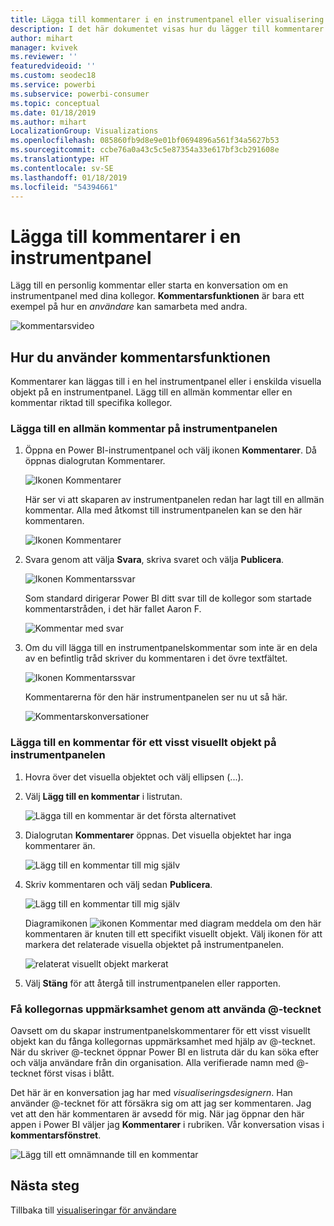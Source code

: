 ```yaml
---
title: Lägga till kommentarer i en instrumentpanel eller visualisering
description: I det här dokumentet visas hur du lägger till kommentarer i en instrumentpanel eller ett visuellt objekt och hur du använder kommentarer för att ha konversationer med samarbetspartners.
author: mihart
manager: kvivek
ms.reviewer: ''
featuredvideoid: ''
ms.custom: seodec18
ms.service: powerbi
ms.subservice: powerbi-consumer
ms.topic: conceptual
ms.date: 01/18/2019
ms.author: mihart
LocalizationGroup: Visualizations
ms.openlocfilehash: 085860fb9d8e9e01bf0694896a561f34a5627b53
ms.sourcegitcommit: ccbe76a0a43c5c5e87354a33e617bf3cb291608e
ms.translationtype: HT
ms.contentlocale: sv-SE
ms.lasthandoff: 01/18/2019
ms.locfileid: "54394661"
---
```

# <a name="add-comments-to-a-dashboard"></a>Lägga till kommentarer i en instrumentpanel
Lägg till en personlig kommentar eller starta en konversation om en instrumentpanel med dina kollegor. **Kommentarsfunktionen** är bara ett exempel på hur en *användare* kan samarbeta med andra. 

![kommentarsvideo](media/end-user-comment/comment.gif)

## <a name="how-to-use-the-comments-feature"></a>Hur du använder kommentarsfunktionen
Kommentarer kan läggas till i en hel instrumentpanel eller i enskilda visuella objekt på en instrumentpanel. Lägg till en allmän kommentar eller en kommentar riktad till specifika kollegor.  

### <a name="add-a-general-dashboard-comment"></a>Lägga till en allmän kommentar på instrumentpanelen
1. Öppna en Power BI-instrumentpanel och välj ikonen **Kommentarer**. Då öppnas dialogrutan Kommentarer.

    ![Ikonen Kommentarer](media/end-user-comment/power-bi-comment-icon.png)

    Här ser vi att skaparen av instrumentpanelen redan har lagt till en allmän kommentar.  Alla med åtkomst till instrumentpanelen kan se den här kommentaren.

    ![Ikonen Kommentarer](media/end-user-comment/power-bi-dash-comment.png)

2. Svara genom att välja **Svara**, skriva svaret och välja **Publicera**.  

    ![Ikonen Kommentarssvar](media/end-user-comment/power-bi-comment-reply.png)

    Som standard dirigerar Power BI ditt svar till de kollegor som startade kommentarstråden, i det här fallet Aaron F. 

    ![Kommentar med svar](media/end-user-comment/power-bi-response.png)

 3. Om du vill lägga till en instrumentpanelskommentar som inte är en dela av en befintlig tråd skriver du kommentaren i det övre textfältet.

    ![Ikonen Kommentarssvar](media/end-user-comment/power-bi-new-comment.png)

    Kommentarerna för den här instrumentpanelen ser nu ut så här.

    ![Kommentarskonversationer](media/end-user-comment/power-bi-comment-conversation.png)

### <a name="add-a-comment-to-a-specific-dashboard-visual"></a>Lägga till en kommentar för ett visst visuellt objekt på instrumentpanelen
1. Hovra över det visuella objektet och välj ellipsen (...).    
2. Välj **Lägg till en kommentar** i listrutan.

    ![Lägga till en kommentar är det första alternativet](media/end-user-comment/power-bi-comment.png)  

3.  Dialogrutan **Kommentarer** öppnas. Det visuella objektet har inga kommentarer än. 

    ![Lägg till en kommentar till mig själv](media/end-user-comment/power-bi-comment-visual.png)  

4. Skriv kommentaren och välj sedan **Publicera**.

    ![Lägg till en kommentar till mig själv](media/end-user-comment/power-bi-comment-spike.png)  

    Diagramikonen ![ikonen Kommentar med diagram](media/end-user-comment/power-bi-comment-chart-icon.png) meddela om den här kommentaren är knuten till ett specifikt visuellt objekt. Välj ikonen för att markera det relaterade visuella objektet på instrumentpanelen.

    ![relaterat visuellt objekt markerat](media/end-user-comment/power-bi-comment-highlight.png)

5. Välj **Stäng** för att återgå till instrumentpanelen eller rapporten.

### <a name="get-your-colleagues-attention-by-using-the--sign"></a>Få kollegornas uppmärksamhet genom att använda @-tecknet
Oavsett om du skapar instrumentpanelskommentarer för ett visst visuellt objekt kan du fånga kollegornas uppmärksamhet med hjälp av @-tecknet.  När du skriver @-tecknet öppnar Power BI en listruta där du kan söka efter och välja användare från din organisation. Alla verifierade namn med @-tecknet först visas i blått. 

Det här är en konversation jag har med *visualiseringsdesignern*. Han använder @-tecknet för att försäkra sig om att jag ser kommentaren. Jag vet att den här kommentaren är avsedd för mig. När jag öppnar den här appen i Power BI väljer jag **Kommentarer** i rubriken. Vår konversation visas i **kommentarsfönstret**.

![Lägg till ett omnämnande till en kommentar](media/end-user-comment/power-bi-comment-convo.png)  



## <a name="next-steps"></a>Nästa steg
Tillbaka till [visualiseringar för användare](end-user-visualizations.md)    
<!--[Select a visualization to open a report](end-user-open-report.md)-->